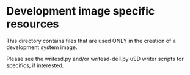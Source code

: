 # Development image specific resources

This directory contains files that are used ONLY in the creation of a development system image.

Please see the writesd.py and/or writesd-dell.py uSD writer scripts for specifics, if interested.
